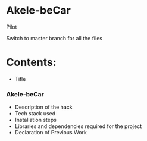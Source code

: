 # Akele-beCar

Pilot


Switch to master branch for all the files

# Contents:

* Title
### Akele-beCar
* Description of the hack
* Tech stack used
* Installation steps
* Libraries and dependencies required for the project
* Declaration of Previous Work
